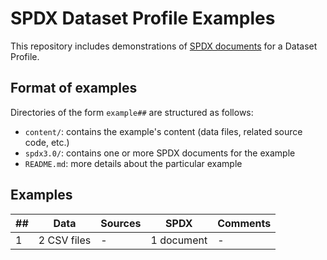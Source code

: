 # SPDX Dataset Profile Examples

This repository includes demonstrations of [SPDX documents](https://spdx.dev)
for a Dataset Profile.

## Format of examples

Directories of the form `example##` are structured as follows:

- `content/`: contains the example's content (data files, related source code,
  etc.)
- `spdx3.0/`: contains one or more SPDX documents for the example
- `README.md`: more details about the particular example

## Examples

| ## | Data | Sources | SPDX | Comments |
|----|------|---------|------|----------|
|  1 | 2 CSV files | - | 1 document | - |
